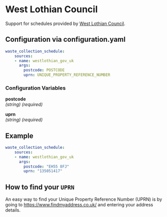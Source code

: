 # West Lothian Council

Support for schedules provided by [West Lothian Council](https://www.westlothian.gov.uk/bin-collections).

## Configuration via configuration.yaml

```yaml
waste_collection_schedule:
    sources:
    - name: westlothian_gov_uk
      args:
        postcode: POSTCODE
        uprn: UNIQUE_PROPERTY_REFERENCE_NUMBER
```

### Configuration Variables

**postcode**  
*(string) (required)*

**uprn**  
*(string) (required)*

## Example

```yaml
waste_collection_schedule:
    sources:
    - name: westlothian_gov_uk
      args:
        postcode: "EH55 8FJ"
        uprn: "135051417"
```

## How to find your `UPRN`

An easy way to find your Unique Property Reference Number (UPRN) is by going to <https://www.findmyaddress.co.uk/> and entering your address details.
